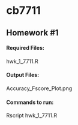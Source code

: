 # cb7711

## Homework #1
#### Required Files:
  hwk_1_7711.R

#### Output Files: 
  Accuracy_Fscore_Plot.png

#### Commands to run:
  Rscript hwk_1_7711.R
